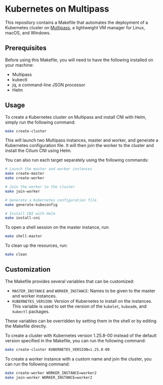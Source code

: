 Kubernetes on Multipass
===

This repository contains a Makefile that automates the deployment of a Kubernetes cluster on [Multipass](https://multipass.run/), a lightweight VM manager for Linux, macOS, and Windows.

## Prerequisites

Before using this Makefile, you will need to have the following installed on your machine:

- Multipass
- kubectl
- jq, a command-line JSON processor
- Helm

## Usage

To create a Kubernetes cluster on Multipass and install CNI with Helm, simply run the following command:

```bash
make create-cluster
```

This will launch two Multipass instances, master and worker, and generate a Kubernetes configuration file. It will then join the worker to the cluster and install the Cilium CNI using Helm.

You can also run each target separately using the following commands:

```bash
# Launch the master and worker instances
make create-master
make create-worker

# Join the worker to the cluster
make join-worker

# Generate a Kubernetes configuration file
make generate-kubeconfig

# Install CNI with Helm
make install-cni
```

To open a shell session on the master instance, run:

```bash
make shell-master
```

To clean up the resources, run:

```bash
make clean
```

## Customization

The Makefile provides several variables that can be customized:

- `MASTER_INSTANCE` and `WORKER_INSTANCE`: Names to be given to the master and worker instances.
- `KUBERNETES_VERSION`: Version of Kubernetes to install on the instances. This variable is used to set the version of the `kubelet`, `kubeadm`, and `kubectl` packages.

These variables can be overridden by setting them in the shell or by editing the Makefile directly.

To create a cluster with Kubernetes version 1.25.8-00 instead of the default version specified in the Makefile, you can run the following command:

```bash
make create-cluster KUBERNETES_VERSION=1.25.8-00
```

To create a worker instance with a custom name and join the cluster, you can run the following command:

```bash
make create-worker WORKER_INSTANCE=worker2
make join-worker WORKER_INSTANCE=worker2
```

